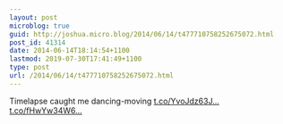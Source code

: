 ```yaml
---
layout: post
microblog: true
guid: http://joshua.micro.blog/2014/06/14/t477710758252675072.html
post_id: 41314
date: 2014-06-14T18:14:54+1100
lastmod: 2019-07-30T17:41:49+1100
type: post
url: /2014/06/14/t477710758252675072.html
---
```

Timelapse caught me dancing-moving [t.co/YvoJdz63J...](http://t.co/YvoJdz63Jc) [t.co/fHwYw34W6...](http://t.co/fHwYw34W6S)
